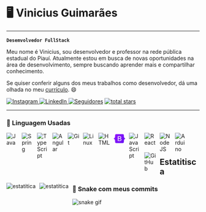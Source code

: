 # 🖥️ Vinicius Guimarães 
<hr/>

**`Desemvolvedor FullStack`** 

Meu nome é Vinicius, sou desenvolvedor e professor na rede pública estadual do Piauí.
Atualmente estou em busca de novas oportunidades na área de desenvolvimento, sempre buscando aprender mais e compartilhar conhecimento.

Se quiser conferir alguns dos meus trabalhos como desenvolvedor, dá uma olhada no meu [currículo](https://portf-lio-nu-gold.vercel.app/). 😄

<p align="left">
      <a href="https://www.instagram.com/vinicius28g" target="_blank">
        <img alt="Instagram" title="Me segue no Instagram" src="https://img.shields.io/badge/Instagram-%23E4405F?style=for-the-badge&logo=instagram&logoColor=white"/>
        </a>
      <a href="https://www.linkedin.com/in/vinicius-guimar%C3%A3es-016072145" target="_blank">
        <img alt="LinkedIn" title="Conecta comigo no LinkedIn" src="https://img.shields.io/badge/LinkedIn-Connect-%230077B5?style=for-the-badge&logo=linkedin&logoColor=white"/>
        </a>
      <a href="https://github.com/vinicius28g?tab=followers">
         <img alt="Seguidores" title="Seguidores do Git" src="https://custom-icon-badges.demolab.com/github/followers/vinicius28g?color=236ad3&labelColor=1155ba&style=for-the-badge&logo=github&label=Seguidores&logoColor=white"/></a>
      <a href="https://github.com/vinicius28g?tab=repositories&sort=stargazers">
         <img alt="total stars" title="Total stars on GitHub" src="https://custom-icon-badges.demolab.com/github/stars/vinicius28g?color=55960c&style=for-the-badge&labelColor=488207&logo=star&label=Estrelas"/></a>

   </p>
   <hr/>


   ### 🧰 Linguagem Usadas

<img align="left" alt="Java" width="30px" style="padding-right:10px;" src="https://cdn.jsdelivr.net/gh/devicons/devicon/icons/java/java-original.svg"/>
<img align="left" alt="Spring" width="30px" style="padding-right:10px;" src="https://cdn.jsdelivr.net/gh/devicons/devicon/icons/spring/spring-original.svg" />
<img align="left" alt="TypeScript" width="30px" style="padding-right:10px;" src="https://cdn.jsdelivr.net/gh/devicons/devicon/icons/typescript/typescript-plain.svg" />
<img align="left" alt="Angular" width="30px" style="padding-right:10px;" src="https://cdn.jsdelivr.net/gh/devicons/devicon/icons/angularjs/angularjs-plain.svg" />
<img align="left" alt="Git" width="30px" style="padding-right:10px;" src="https://cdn.jsdelivr.net/gh/devicons/devicon/icons/git/git-original.svg" />
<img align="left" alt="Linux" width="30px" style="padding-right:10px;" src="https://cdn.jsdelivr.net/gh/devicons/devicon/icons/linux/linux-original.svg" />
<img align="left" alt="HTML" width="30px" style="padding-right:10px;" src="https://cdn.jsdelivr.net/gh/devicons/devicon/icons/html5/html5-plain.svg" />
<img align="left" alt="Bootstrap" width="30px" style="padding-right:10px;" src="https://raw.githubusercontent.com/devicons/devicon/master/icons/bootstrap/bootstrap-original.svg" />
<img align="left" alt="JavaScript" width="30px" style="padding-right:10px;" src="https://cdn.jsdelivr.net/gh/devicons/devicon/icons/javascript/javascript-plain.svg" />
<img align="left" alt="React" width="30px" style="padding-right:10px;" src="https://cdn.jsdelivr.net/gh/devicons/devicon/icons/react/react-original.svg" />
<img align="left" alt="NodeJS" width="30px" style="padding-right:10px;" src="https://cdn.jsdelivr.net/gh/devicons/devicon/icons/nodejs/nodejs-original.svg" />
<img align="left" alt="Arduino" width="30px" style="padding-right:10px;" src="https://cdn.jsdelivr.net/gh/devicons/devicon/icons/arduino/arduino-original.svg" />
<img align="left" alt="GitHub" width="30px" style="padding-right:10px;" src="https://cdn.jsdelivr.net/gh/devicons/devicon/icons/github/github-original.svg" />
<br>
<br>

## Estatitisca

<img
    align="left"
    alt="estatitica"
    height="200"
    style="padding-right:10px"
    src="https://github-readme-stats.vercel.app/api?username=vinicius28g&show_icons=true&theme=radical&include_all_commits=true&locale=PT-BR"
/>

<img
    align="left"
    alt="estatitica"
    height="200"
    style="padding-right:10px"
    src="https://github-readme-stats.vercel.app/api/top-langs/?username=vinicius28g&size_weight=0.5&count_weight=0.5&theme=radical&include_all_commits=true&langs_count=7&locale=PT-BR"
/>

### 🐍 Snake com meus commits
![snake gif](https://github.com/vinicius28g/vinicius28g/blob/output/github-contribution-grid-snake.svg)


